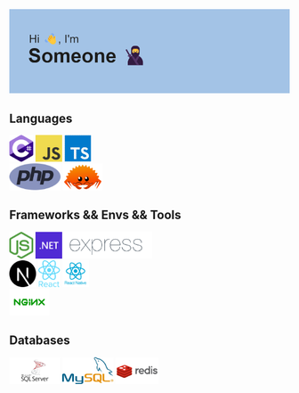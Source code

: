 <img src="/header.png" />

## Languages
<div>
  <img src="/csharp.png" title="C#" alt="C#" height="48px" />
  <img src="/js.png" title="JavaScript" alt="JavaScript" height="48px" />
  <img src="/ts.png" title="TypeScript" alt="TypeScript" height="48px" />
  <br>
  <img src="/php.png" title="PHP" alt="PHP" height="48px" />
  <img src="/rust.png" title="Rust" alt="Rust" height="48px" />
</div>

## Frameworks && Envs && Tools
<div>
  <img src="/nodejs.png" title="Node JS" alt="Node JS" height="48px" />
  <img src="/.net.png" title=".NET" alt=".NET" height="48px" />
  <img src="/express.png" title="Express JS" alt="Express JS" height="48px" />
  <br>
  <img src="/next.png" title="NextJS" alt="NextJS" height="48px" />
  <img src="/react.png" title="ReactJS" alt="ReactJS" height="48px" />
  <img src="/react-native.webp" title="React-Native" alt="React-Native" height="48px" />
  <br>
  <img src="/nginx.png" title="NGINX" alt="NGINX" height="48px" />
</div>

## Databases
<div>
  <img src="/mssql.png" title="MSSQL" alt="MSSQL" height="48px" />
  <img src="/mysql.webp" title="MySQL" alt="MySQL" height="48px" />
  <img src="/redis.png" title="Redis" alt="Redis" height="48px" />
</div>
